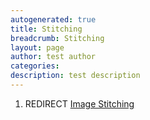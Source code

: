 ```yaml
---
autogenerated: true
title: Stitching
breadcrumb: Stitching
layout: page
author: test author
categories: 
description: test description
---
```


1.  REDIRECT [Image Stitching](Image_Stitching "wikilink")
